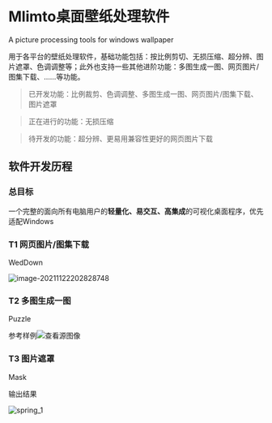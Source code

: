 # Mlimto桌面壁纸处理软件 

A picture processing tools for windows wallpaper

用于各平台的壁纸处理软件，基础功能包括：按比例剪切、无损压缩、超分辨、图片遮罩、色调调整等；此外也支持一些其他进阶功能：多图生成一图、网页图片/图集下载、……等功能。





> 已开发功能：比例裁剪、色调调整、多图生成一图、网页图片/图集下载、图片遮罩

> 正在进行的功能：无损压缩

> 待开发的功能：超分辨、更易用兼容性更好的网页图片下载





## 软件开发历程

### 总目标

一个完整的面向所有电脑用户的**轻量化、易交互、高集成**的可视化桌面程序，优先适配Windows



### T1 网页图片/图集下载

 WedDown

<img src="https://i.loli.net/2021/11/22/Ouv2zbQtMSpnw1c.png" alt="image-20211122202828748"  />





### T2 多图生成一图

 Puzzle

参考样例![查看源图像](https://gss0.baidu.com/-4o3dSag_xI4khGko9WTAnF6hhy/zhidao/pic/item/48540923dd54564e7e686705b2de9c82d1584ff9.jpg)



### T3 图片遮罩

Mask

输出结果

![spring_1](https://i.loli.net/2021/11/23/jlCcyf2Ovqb67dY.jpg)

